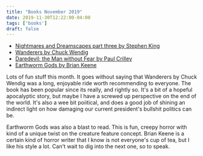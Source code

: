 ```yaml
---
title: "Books November 2019"
date: 2019-11-30T12:22:00-04:00
tags: ['books']
draft: false
---
```


* [Nightmares and Dreamscapes part three by Stephen King](https://www.amazon.com/Nightmares-Dreamscapes-Volume-I/dp/B001THVZMK/ref=tmm_aud_swatch_0?_encoding=UTF8&qid=1577809320&sr=8-1)
* [Wanderers by Chuck Wendig](https://www.amazon.com/Wanderers-Novel-Chuck-Wendig-ebook/dp/B07JD1CH2H/ref=sr_1_1)
* [Daredevil: the Man without Fear by Paul Crilley](https://www.amazon.com/gp/product/B07ZG45TT2/ref=dbs_a_def_rwt_hsch_vapi_taud_p1_i0)
* [Earthworm Gods by Brian Keene](https://www.amazon.com/Earthworm-Gods-Brian-Keene-ebook/dp/B00BPFTJNS/ref=tmm_kin_swatch_0?_encoding=UTF8&qid=1577809515&sr=1-1)

Lots of fun stuff this month. It goes without saying that Wanderers by Chuck Wendig was a long, enjoyable ride worth recommending to everyone. The book has been popular since its really, and rightly so. It's a bit of a hopeful apocalyptic story, but maybe I have a screwed up perspective on the end of the world. It's also a wee bit poiitical, and does a good job of shining an indirect light on how damaging our current president's bullshit politics can be.

Earthworm Gods was also a blast to read. This is fun, creepy horror with kind of a unique twist on the creature feature concept. Brian Keene is a certain kind of horror writer that I know is not everyone's cup of tea, but I like his style a lot. Can't wait to dig into the next one, so to speak.


